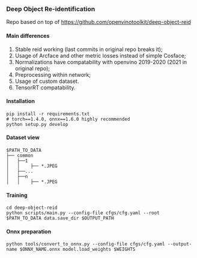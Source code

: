 ### Deep Object Re-identification

Repo based on top of https://github.com/openvinotoolkit/deep-object-reid

#### Main differences
 1) Stable reid working (last commits in original repo breaks it);
 2) Usage of Arcface and other metric losses instead of simple Cosface;
 3) Normalizations have compatability with openvino 2019-2020 (2021 in original repo);
 4) Preprocessing within network;
 5) Usage of custom dataset.
 6) TensorRT compatability.

#### Installation
    pip install -r requirements.txt
    # torch==1.4.0, onnx==1.6.0 highly recommended
    python setup.py develop

#### Dataset view
    $PATH_TO_DATA
    ├── common
    │   ├──1
    │   │    ├── *.JPEG
    │   ├──...
    │   ├──n
    │   │    ├── *.JPEG

#### Training
    cd deep-object-reid
    python scripts/main.py --config-file cfgs/cfg.yaml --root $PATH_TO_DATA data.save_dir $OUTPUT_PATH

#### Onnx preparation
    python tools/convert_to_onnx.py --config-file cfgs/cfg.yaml --output-name $ONNX_NAME.onnx model.load_weights $WEIGHTS